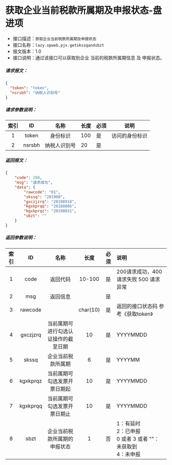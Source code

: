 # 获取企业当前税款所属期及申报状态-盘进项

- 接口描述：`获取企业当前税款所属期及申报状态`
- 接口名称：`lazy.opweb.pjx.getskssqandsbzt`
- 报文版本：1.0
- 接口说明：通过该接口可以获取到企业 当前的税款所属期信息 及 申报状态。

##### 请求报文：

```json
{
  "token": "token",
  "nsrsbh": "纳税人识别号"
}
```

#####  请求参数说明：

| 索引 |   ID   |     名称     | 长度 | 必须 |      说明      |
| :--: | :----: | :----------: | ---- | ---- | :------------: |
|  1   | token  |   身份标识   | 100  | 是   | 访问的身份标识 |
|  2   | nsrsbh | 纳税人识别号 | 20   | 是   |                |

##### 返回报文：

```json
{
	"code": 200,
	"msg": "请求成功",
	"data": {
		"rawcode": "01",
		"skssq": "201908",
		"gxczjzrq": "20190918",
		"kgxkprqq": "20180806",
		"kgxkprqz": "20190831",
		"sbzt": ""
	}
}
```

#####  返回参数说明：

| 索引 |    ID    |                 名称                 |   长度   | 必须 | 说明                                                         |
| :--: | :------: | :----------------------------------: | :------: | :--: | :----------------------------------------------------------- |
|  1   |   code   |               返回代码               |  10-100  |  是  | 200请求成功，400 请求失败 500 请求异常                       |
|  2   |   msg    |               返回信息               |          |  是  |                                                              |
|  3   | rawcode  |                                      | char(10) |  是  | 返回的接口状态码  参考《获取token》                          |
|  4   | gxczjzrq | 当前属期可进行勾选认证操作的截至日期 |    10    |  是  | YYYYMMDD                                                     |
|  5   |  skssq   |          企业当前税款所属期          |    6     |  是  | YYYYMM                                                       |
|  6   | kgxkprqz |     当前属期可勾选发票开票日期起     |    10    |  是  | YYYYMMDD                                                     |
|  7   | kgxkprqq |     当前属期可勾选发票开票日期止     |    10    |  是  | YYYYMMDD                                                     |
|  8   |   sbzt   |     企业当前税款所属期的申报状态     |    1     |  否  | 1：有延时<br/> 2：已申报<br/> 0 或者 3 或者 ""：未获取到<br/> 4：未申报 |